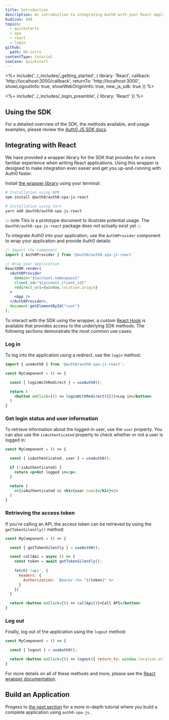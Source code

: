 ```yaml
---
title: Introduction
description: An introduction to integrating Auth0 with your React applications
budicon: 448
topics:
  - quickstarts
  - spa
  - react
  - login
github:
  path: 00-intro
contentType: tutorial
useCase: quickstart
---
```


<!-- markdownlint-disable MD002 MD034 MD041 -->

<%= include('../_includes/_getting_started', { library: 'React', callback: 'http://localhost:3000/callback', returnTo: 'http://localhost:3000', showLogoutInfo: true, showWebOriginInfo: true, new_js_sdk: true }) %>

<%= include('../_includes/_login_preamble', { library: 'React' }) %>

## Using the SDK

For a detailed overview of the SDK, the methods available, and usage examples, please review the [Auth0 JS SDK docs](/libraries/auth0-spa-js).

## Integrating with React

We have provided a wrapper library for the SDK that provides for a more familiar experience when writing React applications. Using this wrapper is designed to make integration even easier and get you up-and-running with Auth0 faster.

Install [the wrapper library](https://github.com/auth0/auth0-spa-js-react) using your terminal:

```bash
# Installation using NPM
npm install @auth0/auth0-spa-js-react

# Installation using Yarn
yarn add @auth0/auth0-spa-js-react
```

::: note
This is a prototype document to illustrate potential usage. The `@auth0/auth0-spa-js-react` package does not actually exist yet
:::

To integrate Auth0 into your application, use the `Auth0Provider` component to wrap your application and provide Auth0 details:

```jsx
// Import the component
import { Auth0Provider } from '@auth0/auth0-spa-js-react'

// Wrap your application
ReactDOM.render(
  <Auth0Provider
    domain="${account.namespace}"
    client_id="${account.client_id}"
    redirect_uri={window.location.origin}
  >
    <App />
  </Auth0Provider>,
  document.getElementById("root")
);
```

To interact with the SDK using the wrapper, a custom [React Hook](https://reactjs.org/docs/hooks-intro.html) is available that provides access to the underlying SDK methods. The following sections demonstrate the most common use cases.

### Log in

To log into the application using a redirect, use the `login` method:

```jsx
import { useAuth0 } from '@auth0/auth0-spa-js-react';

const MyComponent = () => {

  const { loginWithRedirect } = useAuth0();

  return (
    <button onClick={() => loginWithRedirect({})}>Log in</button>
  )
}
```

### Get login status and user information

To retrieve information about the logged-in user, use the `user` property. You can also use the `isAuthenticated` property to check whether or not a user is logged in:

```jsx
const MyComponent = () => {

  const { isAuthenticated, user } = useAuth0();

  if (!isAuthenticated) {
    return <p>Not logged in</p>;
  }

  return (
    <>{isAuthenticated && <h1>{user.name}</h1>}</>
  )
}
```

### Retrieving the access token

If you're calling an API, the access token can be retrieved by using the `getTokenSilently()` method:

```jsx
const MyComponent = () => {

  const { getTokenSilently } = useAuth0();

  const callApi = async () => {
    const token = await getTokenSilently();
    
    fetch('/api', {
      headers: {
        Authorization: `Bearer <%= "${token}" %>`
      }
    })
  }

  return <button onClick={() => callApi()}>Call API</button>
}
```

### Log out

Finally, log out of the application using the `logout` method:

```jsx
const MyComponent = () => {

  const { logout } = useAuth0();

  return <button onClick={() => logout({ return_to: window.location.origin })}>Log out</button>
}
```

For more details on all of these methods and more, please see the [React wrapper documentation](https://github.com/auth0/auth0-spa-js-react).

## Build an Application

Progess to [the next section](/quickstart/spa/react/01-login) for a more in-depth tutorial where you build a complete application using `auth0-spa-js`.